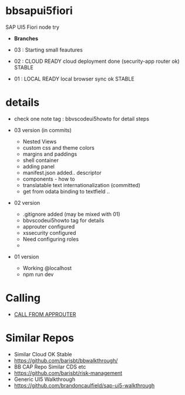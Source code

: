 # bbsapui5fiori
SAP UI5 Fiori node try

* **Branches**

* 03 : Starting small feautures
* 02 : CLOUD READY cloud deployment done (security-app router ok) STABLE
* 01 : LOCAL READY local browser sync ok STABLE




# details
* check one note tag : bbvscodeui5howto for detail steps

* 03 version (in commits)
  * Nested Views
  * custom css and theme colors
  * margins and paddings
  * shell container
  * adding panel
  * manifest.json added.. descriptor 
  * components - how to 
  * translatable text internationalization (committed)
  * get from odata binding to textfield ..

* 02 version
  * .gitignore added (may be mixed with 01)
  * bbvscodeui5howto tag for details
  * approuter configured
  * xssecurity configured
  * Need configuring roles
  * 

* 01 version
  * Working @localhost
  * npm run dev 


# Calling
* [CALL FROM APPROUTER](https://b29f0b6dtrial-dev-bbsapui5fiori-approuter.cfapps.us10.hana.ondemand.com)

# Similar Repos
* Similar Cloud OK Stable
 *  https://github.com/barisbt/bbwalkthrough/
* BB CAP Repo Similar CDS etc
 * https://github.com/barisbt/risk-management
* Generic UI5 Walkthrough
* https://github.com/brandoncaulfield/sap-ui5-walkthrough


